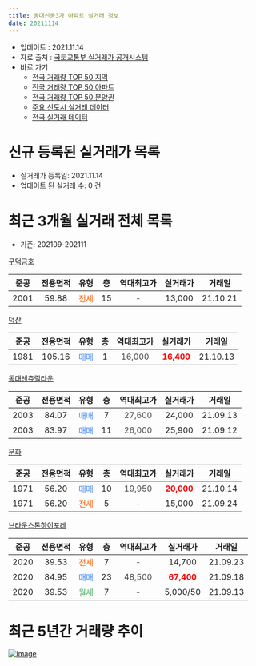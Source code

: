 ```yaml
---
title: 동대신동3가 아파트 실거래 정보
date: 20211114
---
```


* 업데이트 : 2021.11.14
* 자료 출처 : [국토교통부 실거래가 공개시스템](http://rt.molit.go.kr)
* 바로 가기
    * [전국 거래량 TOP 50 지역](https://apt-info.github.io/apt-trade-info/tr)
    * [전국 거래량 TOP 50 아파트](https://apt-info.github.io/apt-trade-info/ta)
    * [전국 거래량 TOP 50 분양권](https://apt-info.github.io/apt-trade-info/tb)
    * [주요 신도시 실거래 데이터](https://apt-info.github.io/apt-trade-info/newtown)
    * [전국 실거래 데이터](https://apt-info.github.io/apt-trade-info/all)



<script async src="https://pagead2.googlesyndication.com/pagead/js/adsbygoogle.js"></script>
<!-- 기본광고 -->
<ins class="adsbygoogle"
     style="display:block"
     data-ad-client="ca-pub-1142216861245946"
     data-ad-slot="4805727019"
     data-ad-format="auto"
     data-full-width-responsive="true"></ins>
<script>
     (adsbygoogle = window.adsbygoogle || []).push({});
</script>


# 신규 등록된 실거래가 목록

* 실거래가 등록일: 2021.11.14
* 업데이트 된 실거래 수: 0 건




<script async src="https://pagead2.googlesyndication.com/pagead/js/adsbygoogle.js"></script>
<!-- 기본광고 -->
<ins class="adsbygoogle"
     style="display:block"
     data-ad-client="ca-pub-1142216861245946"
     data-ad-slot="4805727019"
     data-ad-format="auto"
     data-full-width-responsive="true"></ins>
<script>
     (adsbygoogle = window.adsbygoogle || []).push({});
</script>


# 최근 3개월 실거래 전체 목록
* 기준: 202109-202111


[구덕금호](https://search.naver.com/search.naver?query=%EA%B5%AC%EB%8D%95%EA%B8%88%ED%98%B8)

|준공|전용면적|유형|층|역대최고가|실거래가|거래일|
|:---:|:---:|:---:|:---:|:---:|:---:|:---:|
|2001|59.88|<span style="color:#FF5A00">전세</span>|15|<span style="color:#444444">-</span>|13,000|21.10.21|

[덕산](https://search.naver.com/search.naver?query=%EB%8D%95%EC%82%B0)

|준공|전용면적|유형|층|역대최고가|실거래가|거래일|
|:---:|:---:|:---:|:---:|:---:|:---:|:---:|
|1981|105.16|<span style="color:#4285F3">매매</span>|1|<span style="color:#444444">16,000</span>|<b><span style="color:#FF0000">16,400</span></b>|21.10.13|

[동대센츄럴타운](https://search.naver.com/search.naver?query=%EB%8F%99%EB%8C%80%EC%84%BC%EC%B8%84%EB%9F%B4%ED%83%80%EC%9A%B4)

|준공|전용면적|유형|층|역대최고가|실거래가|거래일|
|:---:|:---:|:---:|:---:|:---:|:---:|:---:|
|2003|84.07|<span style="color:#4285F3">매매</span>|7|<span style="color:#444444">27,600</span>|24,000|21.09.13|
|2003|83.97|<span style="color:#4285F3">매매</span>|11|<span style="color:#444444">26,000</span>|25,900|21.09.12|

[문화](https://search.naver.com/search.naver?query=%EB%AC%B8%ED%99%94)

|준공|전용면적|유형|층|역대최고가|실거래가|거래일|
|:---:|:---:|:---:|:---:|:---:|:---:|:---:|
|1971|56.20|<span style="color:#4285F3">매매</span>|10|<span style="color:#444444">19,950</span>|<b><span style="color:#FF0000">20,000</span></b>|21.10.14|
|1971|56.20|<span style="color:#FF5A00">전세</span>|5|<span style="color:#444444">-</span>|15,000|21.09.24|

[브라운스톤하이포레](https://search.naver.com/search.naver?query=%EB%B8%8C%EB%9D%BC%EC%9A%B4%EC%8A%A4%ED%86%A4%ED%95%98%EC%9D%B4%ED%8F%AC%EB%A0%88)

|준공|전용면적|유형|층|역대최고가|실거래가|거래일|
|:---:|:---:|:---:|:---:|:---:|:---:|:---:|
|2020|39.53|<span style="color:#FF5A00">전세</span>|7|<span style="color:#444444">-</span>|14,700|21.09.23|
|2020|84.95|<span style="color:#4285F3">매매</span>|23|<span style="color:#444444">48,500</span>|<b><span style="color:#FF0000">67,400</span></b>|21.09.18|
|2020|39.53|<span style="color:#34A853">월세</span>|7|<span style="color:#444444">-</span>|5,000/50|21.09.13|



<script async src="https://pagead2.googlesyndication.com/pagead/js/adsbygoogle.js"></script>
<!-- 기본광고 -->
<ins class="adsbygoogle"
     style="display:block"
     data-ad-client="ca-pub-1142216861245946"
     data-ad-slot="4805727019"
     data-ad-format="auto"
     data-full-width-responsive="true"></ins>
<script>
     (adsbygoogle = window.adsbygoogle || []).push({});
</script>


# 최근 5년간 거래량 추이


<div style="width:100%;">
    <canvas id="deal_progress" height="200"></canvas>
</div>

<script>
new Chart(document.getElementById("deal_progress"), {
    type: 'line',
    data: {
        labels: ['16.01','16.02','16.03','16.04','16.05','16.07','16.08','16.09','16.10','16.11','16.12','17.01','17.02','17.03','17.04','17.05','17.07','17.08','17.09','17.10','17.11','17.12','18.01','18.02','18.03','18.04','18.05','18.06','18.07','18.08','18.09','18.10','18.11','18.12','19.01','19.02','19.03','19.04','19.05','19.06','19.07','19.08','19.09','19.10','19.11','19.12','20.01','20.02','20.03','20.04','20.05','20.06','20.07','20.08','20.09','20.10','20.11','20.12','21.01','21.02','21.03','21.04','21.05','21.06','21.07','21.08','21.09','21.10'],
        datasets: [{
            label: '매매/분양권',
            data: [1,2,2,1,3,3,2,0,4,2,2,1,2,1,5,3,101,30,22,12,8,6,4,4,4,8,4,2,4,2,3,5,3,4,2,5,3,1,4,3,3,8,6,13,35,6,14,20,14,10,19,13,7,1,5,2,14,3,2,1,1,2,8,3,2,5,3,2],
            borderColor: "rgba(66, 133, 243, 1)",
            backgroundColor: "rgba(66, 133, 243, 0.05)",
            borderWidth: 1,
            pointRadius: 0,
            fill: false,
            lineTension: 0
        },{
            label: '전/월세',
            data: [3,2,1,0,3,0,4,1,1,1,0,0,2,4,2,1,1,1,2,3,1,1,1,3,3,0,2,0,1,2,1,4,3,2,0,4,2,1,1,1,0,2,4,0,2,2,0,2,2,1,8,11,27,7,2,4,6,6,3,1,1,0,3,2,1,5,3,1],
            borderColor: "rgba(255, 90, 0, 1)",
            backgroundColor: "rgba(255, 90, 0, 0.05)",
            borderWidth: 1,
            pointRadius: 0,
            fill: false,
            lineTension: 0
        },{
            label: '합계',
            data: [4,4,3,1,6,3,6,1,5,3,2,1,4,5,7,4,102,31,24,15,9,7,5,7,7,8,6,2,5,4,4,9,6,6,2,9,5,2,5,4,3,10,10,13,37,8,14,22,16,11,27,24,34,8,7,6,20,9,5,2,2,2,11,5,3,10,6,3],
            borderColor: "rgba(0, 0, 0, 1)",
            backgroundColor: "rgba(0, 0, 0, 0.03)",
            borderWidth: 0.1,
            pointRadius: 0,
            fill: true,
            lineTension: 0
        }
        ]
    },
    options: {
        responsive: true,
        title: {
            display: false
        },
        tooltips: {
            mode: 'index',
            intersect: false
        },
        hover: {
            mode: 'nearest',
            intersect: true
        },
        scales: {
            xAxes: [{
                display: true,
                scaleLabel: {
                    display: true,
                    labelString: '년/월'
                }
            }],
            yAxes: [{
                display: true,
                ticks: {
                    suggestedMin: 0,
                },
                scaleLabel: {
                    display: true,
                    labelString: '실거래 수'
                }
            }]
        }
    }
});

</script>


[![image](https://apt-info.github.io/images/2020-01-03-apt-trade-info/1024x500.png)](https://play.google.com/store/apps/details?id=com.aptinfo.apttradeinfo)

